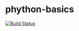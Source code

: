 # phython-basics

[![Build Status](https://travis-ci.org/LucaSor1a/phython-basics.svg?branch=master)](https://travis-ci.org/LucaSor1a/phython-basics)
